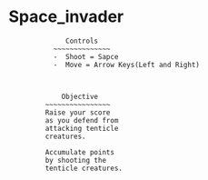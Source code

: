#           Space_invader
~~~~~~~~~~~~~~~~~~~~~~~~~~~~~~~~~~~~~~~~
              Controls
           ~~~~~~~~~~~~~~
           -  Shoot = Sapce
           -  Move = Arrow Keys(Left and Right)
           
           
        
             Objective
         ~~~~~~~~~~~~~~~~
         Raise your score 
         as you defend from
         attacking tenticle 
         creatures.
         
         Accumulate points 
         by shooting the 
         tenticle creatures.
